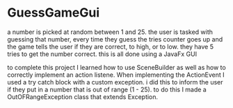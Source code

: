 # GuessGameGui
a number is picked at random between 1 and 25. the user is tasked with guessing that number, every time they guess the tries counter goes up and the game tells the user if they are correct, to high, or to low. they have 5 tries to get the number correct. this is all done using a JavaFx GUI

  to complete this project I learned how to use SceneBuilder as well as how to correctly implement an action listene. When implementing the ActionEvent I used a try catch block with a custom exception. i did this to inform the user if they put in a number that is out of range (1 - 25). to do this I made a OutOFRangeException class that extends Exception. 
